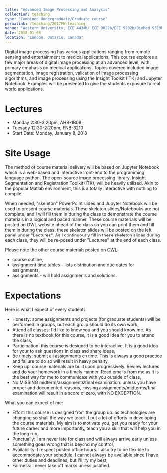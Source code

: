 ```yaml
---
title: "Advanced Image Processing and Analysis"
collection: teaching
type: "Combined Undergraduate/Graduate course"
permalink: /teaching/2017FW-teaching
venue: "Western University, ECE 4438b/ ECE 9022b/ECE 9202b/BioMed 9519b/BioPhys 9519b/CAMI 9519b"
date: 2018-01-08
location: "London, Ontario, Canada"
---
```


Digital image processing has various applications ranging from remote sensing and entertainment to medical applications. This course explores a few major areas of digital image processing at an advanced level, with primary emphasis on medical applications. Topics covered included image segmentation, image registration, validation of image processing algorithms, and image processing using the Insight Toolkit (ITK) and Jupyter Notebook. Examples will be presented to give the students exposure to real world applications.

Lectures
======
* Monday 2:30-3:20pm, AHB-1B08
* Tuesady 12:30-2:20pm, FNB-3210
* Start Date: Monday, January 8, 2018

Site Usage
======
The method of course material delivery will be based on Jupyter Notebook which is a web-based and interactive front-end to the programming language python. The open-source image processing library, Insight Segmentation and Registration Toolkit (ITK), will be heavily utilized. Akin to the popular Matlab environment, this is a totally interactive with nothing to compile.

When needed, "skeleton" PowerPoint slides and Jupyter Notebook will be used to present course materials. These skeleton slides/Notebooks are not complete, and I will fill them in during the class to demonstrate the course materials in a logical and paced manner. These course materials will be posted on OWL website ahead of the class so you can print them and fill them in during the class: these skeleton slides will be posted on the left panel under "Lectures". As I continuously fill in these skeleton slides during each class, they will be re-posed under "Lectures" at the end of each class.

Please note the other course materials posted on [OWL](https://owl.uwo.ca/):
* course outline,
* assignment time tables - lists distribution and due dates for assignments,
* assignments - will hold assignments and solutions.

Expectations
======
Here is what I expect of every students:
* Honesty: some assignments and projects (for graduate students) will be performed in groups, but each group should do its own work,
* Attend all classes: I'd like to know you and you should know me. As there is no textbook for this course, it is a good idea for you to attend the class,
* Participation: this course is designed to be interactive. It is a good idea for your to ask questions in class and share ideas,
* Be timely: submit all assignments on time. This is always a good practice and failure to do so will result in heavy penalty,
* Keep up: course materials are built upon progressively. Review lectures and do your homework in a timely manner. Read emails from me as it is the best way for me to communicate with you outside of class,
* No MISSING midterm/assignments/final examination: unless you have proper and documented reasons, missing assignments/midterms/final examination will result in a score of zero, with NO EXCEPTION.

What you can expect of me:
* Effort: this course is designed from the group up: as technologies are changing so shall the way we teach. I put a lot of efforts in developing the course materials. My aim is to motivate you, get you ready for your future career and more importantly, teach you a skill that will help you in the long run,
* Punctually: I am never late for class and will always arrive early unless something goes wrong that is beyond my control,
* Availability: I respect posted office hours. I also try to be flexible to accommodate your schedule. I cannot always be available since I have other duties and deadlines, but I'll try my best,
* Fairness: I never take off marks unless justified.